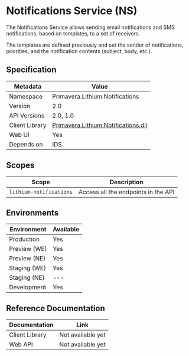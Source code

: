 # Notifications Service (NS)

The Notifications Service allows sending email notifications and SMS notifications, based on templates, to a set of receivers.

The templates are defined previously and set the sender of notifications, priorities, and the notification contents (subject, body, etc.).

## Specification

| Metadata | Value |
| - | - |
| Namespace | Primavera.Lithium.Notifications |
| Version | 2.0 |
| API Versions | 2.0, 1.0 |
| Client Library | [Primavera.Lithium.Notifications.dll](http://nuget.primaverabss.com:82/feeds/public-lithium-general/Primavera.Lithium.Notifications/) |
| Web UI | Yes |
| Depends on | IDS |

## Scopes

| Scope | Description |
| - | - |
| `lithium-notifications` | Access all the endpoints in the API |

## Environments

| Environment | Available |
| - | - |
| Production | Yes |
| Preview (WE) | Yes |
| Preview (NE) | Yes |
| Staging (WE) | Yes |
| Staging (NE) | --- |
| Development | Yes |

## Reference Documentation

| Documentation | Link |
| - | - |
| Client Library | Not available yet |
| Web API | Not available yet |
